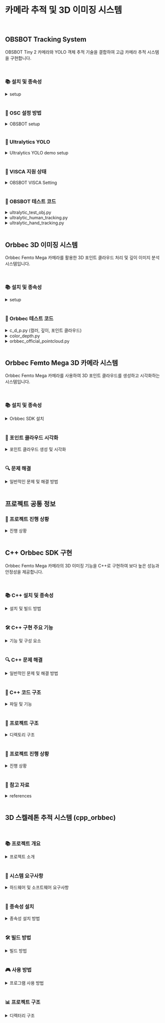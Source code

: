 # 카메라 추적 및 3D 이미징 시스템

<br>

## OBSBOT Tracking System

OBSBOT Tiny 2 카메라와 YOLO 객체 추적 기술을 결합하여 고급 카메라 추적 시스템을 구현합니다.

<br>

<h3>📚 설치 및 종속성</h3>

<details>
<summary>setup</summary>

### 필요 라이브러리

```bash
# OSC 라이브러리 설치
pip install python-osc

# Ultralytics YOLO 설치
pip install ultralytics

# OpenCV 설치
pip install opencv-python
```

### 필요 하드웨어
- OBSBOT Tiny 2 카메라
- USB 연결이 가능한 컴퓨터

</details>

<br>

<h3>🔄 OSC 설정 방법</h3>

<details>
<summary>OBSBOT setup</summary>

### OBSBOT Center 앱 설정
1. OBSBOT Center 앱 실행
2. 톱니바퀴 모양(설정) 클릭
3. 목록에서 OSC 선택
4. 연결방식을 UDP Server로 설정
5. host를 `127.0.0.1`로 설정
6. 수신 포트 번호 확인
7. 앱에서 '>' 클릭 후 OSC 활성화

### 코드에서 OSC 클라이언트 설정

```python
from pythonosc.udp_client import SimpleUDPClient

ip = "127.0.0.1"
port = 16284  # OBSBOT Center에서 확인한 포트 번호

client = SimpleUDPClient(ip, port)
```

### 명령어 전송 예시

```python
# 짐벌 리셋
client.send_message("/OBSBOT/WebCam/General/ResetGimbal", 0)

# 카메라 깨우기
client.send_message("/OBSBOT/WebCam/General/WakeSleep", 1)

# 줌 최소화
client.send_message("/OBSBOT/WebCam/General/SetZoomMin", 0)

# 자동 화이트밸런스 설정
client.send_message("/OBSBOT/WebCam/General/SetAutoWhiteBalance", 1)

# AI 모드 비활성화
client.send_message("/OBSBOT/WebCam/Tiny/SetAiMode", 0)
```

reference: [OBSBOT OSC 명령어 참조](https://www.obsbot.co.kr/kr/explore/obsbot-center/osc)

</details>

<br>

<h3>🤖 Ultralytics YOLO</h3>

<details>
<summary>Ultralytics YOLO demo setup</summary>

### 기본 사용법

```python
import cv2
from ultralytics import YOLO

# YOLO 모델 로드
model = YOLO("yolo11n-pose.pt")  # 포즈 추정 모델

# 비디오 캡처 설정
cap = cv2.VideoCapture(1)  # 카메라 인덱스에 맞게 조정

# 비디오 프레임 처리 루프
while cap.isOpened():
    success, frame = cap.read()
    
    if success:
        # YOLO 추적 실행
        results = model.track(frame, persist=True, tracker="bytetrack.yaml", verbose=False)
        
        # 결과 시각화
        annotated_frame = results[0].plot()
        
        # 화면에 표시
        cv2.imshow("YOLO Tracking", annotated_frame)
        
        # 'q' 키를 누르면 종료
        if cv2.waitKey(1) & 0xFF == ord("q"):
            break
    else:
        break

# 리소스 해제
cap.release()
cv2.destroyAllWindows()
```

### 주요 기능
- 객체 감지 및 추적
- 포즈 추정
- 실시간 처리
- 다양한 추적 알고리즘 지원

</details>

<br>

<h3>🔧 VISCA 지원 상태</h3>

<details>
<summary>OBSBOT VISCA Setting</summary>

현재 OBSBOT Tiny 2는 VISCA 프로토콜을 지원하지 않습니다. 대신 OSC 프로토콜을 통해 제어가 가능합니다.

</details>

<br>

<h3>📁 OBSBOT 테스트 코드</h3>

<details>

<summary>ultralytic_test_obj.py</summary>

### 주요 기능
- OBSBOT Tiny 2 카메라 제어 및 초기화
- YOLO 포즈 추정 모델을 사용한 인체 추적
- 스켈레톤 중심점 기반 카메라 모터 제어
- EMA(지수 이동 평균) 기반 추적 안정화
- ArUco 마커 감지 및 게이트 통과 이벤트 처리

### 주요 구성 요소
1. **리소스 관리**
   - 프로그램 시작/종료 시 장치 초기화 및 정리
   - OBSBOT Center 앱 실행 및 연결 관리

2. **객체 추적 알고리즘**
   - ByteTrack 알고리즘 활용
   - 스켈레톤 완전성 검사 (어깨, 엉덩이 등 주요 관절 확인)
   - 객체 중심 계산 및 추적

3. **모터 제어 로직**
   - 오차 크기에 따른 동적 모터 속도 조절
   - X축/Y축 우선순위 기반 이동 명령
   - 마진 범위 내 정지 명령 처리

4. **시각화 및 디버깅**
   - 스켈레톤 및 바운딩 박스 표시
   - 추적 상태 및 오차 정보 화면 표시
   - 모터 상태 및 속도 시각화

### 주요 매개변수
- `margin_offset_x`, `margin_offset_y`: 중심 마진 오프셋 (5픽셀)
- `motor_speed_factor`: 기본 모터 속도 계수 (0.5)
- `min_motor_speed_factor`, `max_motor_speed_factor`: 모터 속도 범위 (0.3-0.8)
- `alpha`: EMA 가중치 (0.8)
- `large_error_threshold`: 큰 오차 임계값 (100픽셀)
- `speed_adjust_threshold`: 속도 조절 임계값 (200픽셀)

</details>

<details>
<summary>ultralytic_human_tracking.py</summary>

### 주요 기능
- 인체 추적에 특화된 YOLO 구현
- 사람 객체 식별 및 ID 할당
- 추적 지속성 유지

### 주요 구성 요소
1. **객체 감지 및 필터링**
   - 사람 클래스 필터링
   - 신뢰도 기반 결과 필터링

2. **추적 알고리즘**
   - 프레임 간 ID 유지
   - 객체 이동 예측

3. **시각화**
   - 추적 결과 시각화
   - ID 및 신뢰도 표시

</details>

<details>
<summary>ultralytic_hand_tracking.py</summary>

### 주요 기능
- 손 추적 및 제스처 인식
- 손목 위치 기반 확대 촬영
- 스켈레톤 포인트 분석

### 주요 구성 요소
1. **손 감지 및 추적**
   - 손목 키포인트 추출
   - 제스처 패턴 인식

2. **카메라 제어**
   - 손 위치 기반 줌 제어
   - 제스처 기반 명령 실행

</details>

<br>

## Orbbec 3D 이미징 시스템

Orbbec Femto Mega 카메라를 활용한 3D 포인트 클라우드 처리 및 깊이 이미지 분석 시스템입니다.

<br>

<h3>📚 설치 및 종속성</h3>

<details>
<summary>setup</summary>

### 필요 라이브러리

```bash
# Orbbec SDK 관련 라이브러리
pip install open3d
pip install pyorbbecsdk

# 이미지 처리용 라이브러리
pip install opencv-python
pip install numpy
```

### 필요 하드웨어
- Orbbec Femto Mega 카메라
- USB 3.0 연결이 가능한 컴퓨터

### Orbbec SDK 설치 및 설정 과정

#### 1. SDK 다운로드 및 설치
1. [OrbbecSDK_v2 GitHub](https://github.com/orbbec/OrbbecSDK_v2) 또는 [릴리즈 페이지](https://github.com/orbbec/OrbbecSDK_v2/releases)에서 Windows용 SDK 패키지 다운로드
2. 다운로드한 `.exe` 파일을 실행하여 설치 (기본 경로: `C:\Program Files\Orbbec\OrbbecSDK`)
3. 또는 `.zip` 파일을 원하는 경로에 압축 해제

#### 2. 환경 변수 설정
- Orbbec SDK의 `bin` 폴더를 시스템 PATH에 추가
  ```
  시스템 속성 > 고급 > 환경 변수 > Path에 추가:
  C:\Program Files\Orbbec\OrbbecSDK\bin
  ```
- 이는 Python에서 `.dll` 파일을 찾을 수 있도록 하기 위함

#### 3. Python SDK (pyorbbecsdk) 설치
1. **개발 환경 준비**
   - Python 3.6 이상
   - CMake 설치 ([CMake 공식 웹사이트](https://cmake.org/download/))
   - Visual Studio 설치 (Desktop development with C++ 포함)

2. **pyorbbecsdk 빌드 및 설치**
   ```bash
   # pyorbbecsdk 저장소 클론
   git clone https://github.com/orbbec/pyorbbecsdk
   cd pyorbbecsdk
   
   # 가상환경 생성 및 활성화
   python -m venv ./venv
   .\venv\Scripts\activate  # Windows PowerShell
   
   # 필요 패키지 설치
   pip install -r requirements.txt
   
   # 빌드 디렉토리 생성 및 이동
   mkdir build
   cd build
   
   # CMake 구성
   cmake -Dpybind11_DIR=$(pybind11-config --cmakedir) ..
   
   # 빌드 및 설치
   cmake --build . --config Release
   cmake --install .
   ```

3. **설치 확인**
   - 설치 후 `site-packages` 디렉토리에 `pyorbbecsdk.cp3XX-win_amd64.pyd` 파일이 생성되어야 함(혹은 유사한)
   - 가상환경의 site-packages 경로는 일반적으로 `venv/Lib/site-packages`

#### 4. 일반적인 문제 해결
1. **모듈을 찾을 수 없는 경우**
   - `.pyd` 파일이 Python의 검색 경로에 있는지 확인
   - 다음 방법 중 하나로 해결:
     - `CMAKE_INSTALL_PREFIX`를 가상환경의 site-packages로 지정하여 재빌드
     - `.pyd` 파일을 수동으로 site-packages 디렉토리에 복사
     - `PYTHONPATH` 환경변수에 `.pyd` 파일 경로 추가

2. **DLL 로드 오류**
   - `OrbbecSDK.dll` 또는 `depthengine_2_0.dll` 등이 PATH에 있는지 확인
   - 필요시 DLL 파일을 Python 실행 경로에 복사

#### 5. 카메라 연결
- USB 3.0 포트에 Femto Mega 카메라 연결
- 별도 드라이버 없이 Windows에서 UVC 카메라로 인식됨
- Orbbec Viewer(`tools` 폴더)로 카메라 연결 테스트 가능

</details>

<br>

<h3>📁 Orbbec 테스트 코드</h3>

<details>
<summary>c_d_p.py (컬러, 깊이, 포인트 클라우드)</summary>

### 주요 기능
- 컬러, 깊이, 포인트 클라우드 처리
- Open3D 기반 3D 시각화
- 깊이 기반 색상화

### 주요 구성 요소
1. **데이터 처리**
   - 깊이 맵 처리
   - 포인트 클라우드 생성
   - 다운샘플링 및 필터링

2. **시각화**
   - 3D 포인트 클라우드 렌더링
   - 깊이 기반 색상 매핑
   - 실시간 뷰 업데이트

</details>

<details>
<summary>color_depth.py</summary>

### 주요 기능
- 컬러 및 깊이 이미지 동시 처리
- 깊이 정보 시각화
- 컬러-깊이 정렬

### 주요 구성 요소
1. **이미지 처리**
   - 깊이 맵 컬러화
   - 컬러-깊이 이미지 동기화

2. **시각화**
   - 깊이 정보 히트맵 표시
   - 실시간 이미지 표시

</details>

<details>
<summary>orbbec_official_pointcloud.py</summary>

### 주요 기능
- Orbbec 공식 SDK 기반 포인트 클라우드 생성
- 고성능 포인트 클라우드 처리
- GPU 가속 지원

### 주요 구성 요소
1. **데이터 처리**
   - SDK 기반 포인트 클라우드 생성
   - 고성능 필터링

2. **시각화**
   - 포인트 클라우드 렌더링
   - 실시간 뷰 제어

</details>

<br>

## Orbbec Femto Mega 3D 카메라 시스템

Orbbec Femto Mega 카메라를 사용하여 3D 포인트 클라우드를 생성하고 시각화하는 시스템입니다.

<br>

<h3>📚 설치 및 종속성</h3>

<details>
<summary>Orbbec SDK 설치</summary>

### 필요 라이브러리

```bash
# Open3D 설치
pip install open3d

# NumPy 설치
pip install numpy

# OpenCV 설치
pip install opencv-python
```

### Orbbec SDK 설치 방법

1. **Orbbec SDK 다운로드**
   - [Orbbec 개발자 포털](https://developer.orbbec.com/download.html)에서 최신 SDK 다운로드
   - Windows 64비트 버전 선택

2. **SDK 설치**
   - 다운로드한 설치 파일 실행
   - 설치 과정에서 "Install SDK" 옵션 선택
   - 기본 설치 경로: `C:\Program Files\Orbbec\OrbbecSDK`

3. **환경 변수 설정**
   - Orbbec SDK의 `bin` 폴더를 시스템 PATH에 추가
     ```
     C:\Program Files\Orbbec\OrbbecSDK\bin
     ```
   - PATH 환경 변수에 추가

4. **Python SDK 설치**
   - 다음 명령어로 pyorbbecsdk 설치:
     ```bash
     pip install pyorbbecsdk
     ```
   - 또는 소스에서 빌드:
     ```bash
     git clone https://github.com/orbbec/pyorbbecsdk.git
     cd pyorbbecsdk
     mkdir build && cd build
     cmake .. -G "Visual Studio 16 2019" -A x64
     cmake --build . --config Release
     ```

5. **카메라 연결**
   - Orbbec Femto Mega 카메라를 USB 3.0 포트에 연결
   - 필요한 경우 외부 전원 공급 장치 연결

</details>

<br>

<h3>🔄 포인트 클라우드 시각화</h3>

<details>
<summary>포인트 클라우드 생성 및 시각화</summary>

### 주요 스크립트

1. **c_d_p.py**
   - 컬러 및 깊이 데이터를 결합한 포인트 클라우드 생성
   - 깊이 기반 컬러맵 적용
   - Open3D를 사용한 실시간 3D 시각화
   - 바닥 그리드 표시 기능

2. **orbbec_official_pointcloud.py**
   - Orbbec 공식 SDK 기반 포인트 클라우드 생성
   - 깊이 기반 색상화 (가까운 점: 파랑, 먼 점: 빨강)
   - 다운샘플링 및 비유효 포인트 제거 기능

3. **color_depth.py**
   - 컬러 및 깊이 스트림 동시 표시
   - 기본적인 카메라 스트림 테스트용

### 실행 방법

```bash
# 컬러 및 깊이 데이터 기반 포인트 클라우드 시각화
python src/orbbecFemtoMega/c_d_p.py

# 공식 예제 기반 포인트 클라우드 시각화
python src/orbbecFemtoMega/orbbec_official_pointcloud.py
```

### 조작 방법
- **시각화 창**: 마우스로 회전, 확대/축소, 이동 가능
- **종료**: 'q' 키 또는 ESC 키 누르기

</details>

<br>

<h3>🔍 문제 해결</h3>

<details>
<summary>일반적인 문제 및 해결 방법</summary>

### 카메라 인식 문제
- USB 3.0 포트에 직접 연결 (허브 사용 지양)
- 다른 USB 케이블로 교체 시도
- OrbbecViewer 도구로 카메라 연결 테스트

### DLL 로드 오류
- OrbbecSDK가 올바르게 설치되었는지 확인
- 환경 변수가 올바르게 설정되었는지 확인
- 시스템 재부팅

### 포인트 클라우드 품질 문제
- 카메라 위치 및 각도 조정
- 조명 조건 개선
- 깊이 스케일 및 필터 설정 조정

</details>

<br>

## 프로젝트 공통 정보

<h3>🎯 프로젝트 진행 상황</h3>

<details>
<summary>진행 상황</summary>

### 완료된 작업 ✅
- [X] 프로그램 시작 시 카메라 초기 세팅 설정
- [X] 프로그램 실행 및 종료 시 로직 개선
- [X] 추론 빈도 최적화
- [X] 중심에서 더 먼 축 우선 모터 이동 구현
- [X] BBox의 confidence 값 0.6 이상 필터링
- [X] EMA 방식으로 최근 프레임에 가중치를 두어 모터 작동
- [X] 특수 키 입력 시 화면 확대 후 손목 부분을 crop하여 촬영
- [X] 카메라 움직임 안정성 개선
- [X] Orbbec Femto Mega 카메라 SDK 설치 및 환경 구성
- [X] Orbbec Femto Mega 카메라 컬러 및 깊이 스트림 구현
- [X] 깊이 정보 기반 포인트 클라우드 생성 및 시각화
- [X] Open3D를 활용한 3D 시각화 인터페이스 구현
- [X] 바닥 그리드 추가 및 시각화 개선

### 진행 중인 작업 🔄
- Orbbec Femto Mega, OBSBOT 카메라 통합 및 기능 통합
- 포인트 클라우드 데이터 처리 및 필터링 최적화
- 실시간 3D 시각화 성능 개선

### 예정된 작업 📋
- 라우터를 통한 멀티 카메라 출력 구현
- Orbbec Femto Mega color, depth, pointcloud를 C or C++로 구현

</details>

<br>

## C++ Orbbec SDK 구현

Orbbec Femto Mega 카메라의 3D 이미징 기능을 C++로 구현하여 보다 높은 성능과 안정성을 제공합니다.

<br>

<h3>📚 C++ 설치 및 종속성</h3>

<details>
<summary>설치 및 빌드 방법</summary>

### 필수 종속성
- CMake (설치해야 함) (추가로 VScode에서 프로젝트를 진행하는 경우 CMake Tools Extension 설치 필요)
- Visual Studio (C++ 개발 환경 및 다른 라이브러리에 맞춰서)
- Orbbec SDK
- OpenCV
- Open3D

### Build
1. **Orbbec SDK clone**
   - [Orbbec SDK K4A Wrapper](https://github.com/orbbec/OrbbecSDK-K4A-Wrapper)에서 Orbbec SDK git clone
     ```bash
     git clone https://github.com/orbbec/OrbbecSDK-K4A-Wrapper.git
     ```

2. **Azure Kinect SDK 설치**
   - [Azure Kinect SDK](https://github.com/microsoft/Azure-Kinect-Sensor-SDK/blob/develop/docs/usage.md)에서 원하는 버전 설치

3. **OpenCV & Open3D 설치**
   - vcpkg를 사용하여 OpenCV 설치
     ```
     vcpkg install opencv:x64-windows
     ```
   - Open3D 설치
     ```
     git clone --recursive https://github.com/intel-isl/Open3D.git
     ```
   - 자세한 과정은 github 혹은 인터넷 참조
  

4. **환경 변수 및 CMakeLists.txt 설정**
   - Orbbec SDK 폴더 PATH를 CMakeLists.txt에 추가
     ```
     {git clone address}/OrbbecSDK-K4A-Wrapper
     ```
   - PATH 환경 변수에 추가
   - OpenCV, Open3D, Azure Kinect SDK도 동일하게 설정

5. **실행**
   - build 폴더 생성 및 이동
      ```
      mkdir build
      cd build
      ```
   - CMake 실행 및 빌드
     ```
     cmake ..
     cmake --build . --config Release
     ```
   - Release 폴더 이동
     ```
     cd Release
     ```
   - 생성된 실행파일 실행


</details>

<br>

<h3>🛠️ C++ 구현 주요 기능</h3>

<details>
<summary>기능 및 구성 요소</summary>

### 주요 기능
- Femto Mega 카메라의 컬러 및 깊이 스트림 실시간 처리
- 깊이 데이터 기반 3D 포인트 클라우드 생성
- Azure Kinect 포즈 추정 통합
- 스켈레톤 추적 및 3D 시각화

### 주요 구성 요소
1. **카메라 초기화 및 설정**
   - 스트림 모드 및 해상도 설정
   - 깊이 필터 및 노출 설정

2. **프레임 처리**
   - 컬러 및 깊이 프레임 동기화
   - 깊이 정보 기반 컬러 이미지 정렬

3. **포인트 클라우드 처리**
   - 깊이 데이터 기반 3D 포인트 생성
   - Open3D 기반 시각화

4. **Azure Kinect 포즈 추정**
   - 인체 포즈 키포인트 추출
   - 3D 및 depth 공간상의 스켈레톤 시각화

</details>

<br>

<h3>🔍 C++ 문제 해결</h3>

<details>
<summary>일반적인 문제 및 해결 방법</summary>

### "Debug Error! abort() has been called" 오류
- **원인**: Orbbec SDK DLL 파일들이 실행 파일과 같은 디렉토리에 없을 때 발생
- **해결 방법**: 
  1. `CMakeLists.txt` 파일에 post-build 명령어 추가하여 필요한 DLL 파일 자동 복사
  ```cmake
  # DLL 파일 복사 명령어 예시
  add_custom_command(TARGET ${PROJECT_NAME} POST_BUILD
    COMMAND ${CMAKE_COMMAND} -E copy_directory
    "${ORBBEC_SDK_PATH}/bin" $<TARGET_FILE_DIR:${PROJECT_NAME}>)
  ```
  2. 수동으로 필요한 DLL 파일을 실행 파일 디렉토리로 복사:
     - OrbbecSDK.dll
     - depthengine_2_0.dll
     - k4a.dll
     - k4arecord.dll
     - ob_usb.dll
     - 기타 필요한 종속성 DLL 파일들

### 빌드 오류
- CMake 캐시 초기화 후 재빌드
- 모든 종속성 경로가 올바르게 설정되었는지 확인
- Visual Studio를 관리자 권한으로 실행

</details>

<br>

<h3>📁 C++ 코드 구조</h3>

<details>
<summary>파일 및 기능</summary>

```
cpp_orbbec/
├── CMakeLists.txt           # 빌드 구성 파일
├── src/
│   ├── main.cpp             # 메인 애플리케이션 코드
│   └── ...                  # 기타 소스 파일
├── include/
│   └── ...                  # 헤더 파일
└── build/                   # 빌드 출력 디렉토리
    ├── Release/             # 릴리스 빌드
    │   ├── cpp_orbbec.exe   # 실행 파일
    │   ├── OrbbecSDK.dll    # Orbbec SDK DLL
    │   └── ...              # 기타 DLL 파일
    └── Debug/               # 디버그 빌드
        ├── cpp_orbbec.exe
        └── ...
```

### 주요 코드 설명
- **main.cpp**: 카메라 초기화, 프레임 처리, 포인트 클라우드 생성 및 시각화, Azure Kinect 포즈 추정 통합
- **CMakeLists.txt**: 프로젝트 빌드 구성, 종속성 설정, DLL 복사 명령어

</details>

<br>

<h3>📁 프로젝트 구조</h3>

<details>
<summary>디렉토리 구조</summary>

```
OBSBOT_Test/
├── src/
│   ├── cpp_orbbec/           # C++ Orbbec SDK 구현
│   │   ├── src/
│   │   │   └── main.cpp      # 메인 C++ 애플리케이션
│   │   ├── include/          # 헤더 파일
│   │   ├── CMakeLists.txt    # C++ 빌드 구성
│   │   └── build/            # 빌드 출력 디렉토리
│   │
│   ├── orbbecFemtoMega/      # Python Orbbec 구현
│   │   ├── c_d_p.py          # 컬러, 깊이, 포인트 클라우드 처리
│   │   ├── color_depth.py    # 컬러 및 깊이 이미지 처리
│   │   └── orbbec_official_pointcloud.py  # 공식 포인트 클라우드 처리
│   │
│   ├── osc/                  # OSC 프로토콜 관련 코드
│   │   └── osc_test.py       # OSC 테스트 및 기본 기능
│   │
│   ├── ultralytics_YOLO/     # YOLO 객체 감지 및 추적 관련 코드
│   │   ├── ultralytic_hand_tracking.py    # 손 추적 구현
│   │   ├── ultralytic_human_tracking.py   # 인체 추적 구현
│   │   ├── ultralytic_test_normal.py      # 기본 테스트 코드
│   │   ├── ultralytic_test_obj.py         # 객체 추적 메인 코드
│   │   ├── convert_pt_to_onnx.py          # PT를 ONNX로 변환
│   │   └── yolo11n-pose.pt               # 포즈 추정 모델 파일
│   │
│   └── visca/                # VISCA 프로토콜 관련 코드
│       └── visca_test.py     # VISCA 테스트 코드
│
├── build/                    # C++ 빌드 출력
│   └── Debug/                # 디버그 빌드 파일
│
└── README.md                 # 프로젝트 문서
```

</details>

<br>

<h3>🎯 프로젝트 진행 상황</h3>

<details>
<summary>진행 상황</summary>

### 완료된 작업 ✅
- [X] Orbbec Femto Mega 카메라 컬러 및 깊이 스트림 구현
- [X] 깊이 정보 기반 포인트 클라우드 생성 및 시각화
- [X] Open3D를 활용한 3D 시각화 인터페이스 구현
- [X] 바닥 그리드 추가 및 시각화 개선
- [X] C++ Orbbec SDK 통합 및 빌드 환경 구성
- [X] C++ 애플리케이션에서 발생한 "Debug Error! abort()" 문제 해결
- [X] Azure Kinect 포즈 추정 C++ 통합
- [X] 카메라 해상도 설정

### 진행 중인 작업 🔄
- Orbbec Femto Mega, OBSBOT 카메라 통합 및 기능 통합
- 포인트 클라우드 데이터 처리 및 필터링 최적화
- 실시간 3D 시각화 성능 개선
- C++ 애플리케이션 안정성 및 성능 최적화

### 예정된 작업 📋
- 라우터를 통한 멀티 카메라 출력 구현
- 실시간 트래킹 성능 개선
- GPU 가속 처리 도입
- 다중 카메라 설정 및 캘리브레이션

</details>

<br>

<h3>📝 참고 자료</h3>

<details>
<summary>references</summary>

- [OBSBOT OSC 명령어 참조](https://www.obsbot.co.kr/kr/explore/obsbot-center/osc)
- [Ultralytics YOLO 문서](https://docs.ultralytics.com/ko/modes/track/#why-choose-ultralytics-yolo-for-object-tracking)
- [Python-OSC 라이브러리](https://pypi.org/project/python-osc/)
- [Orbbec SDK 공식 문서](https://developer.orbbec.com/technical_support.html)
- [Open3D 문서](http://www.open3d.org/docs/release/)
- [OpenCV 공식 문서](https://docs.opencv.org/)
- [Azuru Kinect SDK Skeleton](https://ifelldh.tec.mx/sites/g/files/vgjovo1101/files/Azure%20Kinect%20DK%20Specifications.pdf)
- [Orbbec Femto Mega Dataset](https://d1cd332k3pgc17.cloudfront.net/wp-content/uploads/2023/04/ORBBEC_Datasheet_Femto-Mega1.pdf)

</details>

<br>

## 3D 스켈레톤 추적 시스템 (cpp_orbbec)

<br>

<h3>📚 프로젝트 개요</h3>

<details>
<summary>프로젝트 소개</summary>

Orbbec Femto Mega 카메라와 Azure Kinect Body Tracking SDK를 활용하여 실시간으로 인체 스켈레톤을 추적하고 3D로 시각화하는 시스템입니다. Open3D와 OpenCV를 통해 고품질 3D 시각화 및 이미지 처리를 제공합니다.

### 주요 기능
- 실시간 3D 인체 스켈레톤 추적 및 시각화
- Open3D를 사용한 포인트 클라우드 렌더링
- 스켈레톤 색상 및 크기 조절 기능
- 다양한 FOV(Field of View) 모드 지원
- 배경 그리드 표시 기능
- OpenCV를 이용한 2D 이미지 처리 및 표시

</details>

<br>

<h3>🔧 시스템 요구사항</h3>

<details>
<summary>하드웨어 및 소프트웨어 요구사항</summary>

### 하드웨어
- Orbbec Femto Mega 카메라 (Azure Kinect 호환)
- 64비트 Windows 운영체제를 갖춘 컴퓨터
- 8GB 이상 RAM (16GB 권장)
- DX11 지원 그래픽 카드

### 소프트웨어
- Windows 10 이상
- Visual Studio 2019 이상
- CMake 3.31.6 이상
- vcpkg 패키지 관리자

</details>

<br>

<h3>📁 종속성 설치</h3>

<details>
<summary>종속성 설치 방법</summary>

### 1. vcpkg 설치
```bash
# vcpkg 클론 및 설치
git clone https://github.com/microsoft/vcpkg.git C:/clone/vcpkg-master
cd C:/clone/vcpkg-master
bootstrap-vcpkg.bat
```

### 2. OpenCV 설치
```bash
# vcpkg를 통한 OpenCV 설치
C:/clone/vcpkg-master/vcpkg install opencv4:x64-windows
```

### 3. Open3D 설치
Open3D는 공식 웹사이트에서 다운로드하거나 소스에서 빌드할 수 있습니다.
- [Open3D 공식 사이트](https://www.open3d.org/docs/release/compilation.html)
- 빌드된 바이너리를 `C:/clone/open3d`에 위치시키세요.

### 4. Orbbec SDK (Azure Kinect SDK Wrapper) 설치
Orbbec SDK K4A Wrapper를 다운로드하여 `C:/clone/OrbbecSDK_K4A_Wrapper_v1.10.3_windows_202408091749`에 설치하세요.

### 5. Azure Kinect Body Tracking SDK 설치
Microsoft 공식 웹사이트에서 SDK를 다운로드하여 기본 경로에 설치하세요.
- [Azure Kinect Body Tracking SDK](https://learn.microsoft.com/en-us/azure/kinect-dk/body-sdk-download)

</details>

<br>

<h3>🛠️ 빌드 방법</h3>

<details>
<summary>빌드 방법</summary>

### CMake 빌드 방법
```bash
# 프로젝트 루트 디렉토리에서
mkdir build
cd build
cmake -DCMAKE_TOOLCHAIN_FILE=C:/clone/vcpkg-master/scripts/buildsystems/vcpkg.cmake ..
cmake --build . --config Release
```

### Visual Studio에서 빌드
1. Visual Studio에서 프로젝트 열기
2. CMake 설정에서 툴체인 파일 지정: `-DCMAKE_TOOLCHAIN_FILE=C:/clone/vcpkg-master/scripts/buildsystems/vcpkg.cmake`
3. 빌드 구성을 'Release'로 설정
4. 프로젝트 빌드

### 필요한 DLL 파일
빌드 과정에서 다음 DLL 파일들이 자동으로 복사됩니다:
- OrbbecSDK DLL 파일들
- Open3D.dll
- k4abt.dll
- dnn_model_2_0_op11.onnx, dnn_model_2_0_lite_op11.onnx (신경망 모델 파일)
- onnxruntime.dll

</details>

<br>

<h3>🎮 사용 방법</h3>

<details>
<summary>프로그램 사용 방법</summary>

### 기본 조작법
- ESC: 프로그램 종료
- 1-4: FOV 모드 변경
  - 1: NFOV Unbinned (640×576)
  - 2: WFOV Unbinned (1024×1024)
  - 3: WFOV Binned (512×512)
  - 4: NFOV 2x2 Binned (320×288)
- C: 스켈레톤 색상 변경 (노란색, 빨간색, 초록색, 파란색)
- +/-: 스켈레톤 크기 조절
- P: 포인트 클라우드 표시/숨김

### 시각화 창
- 3D 뷰어: 스켈레톤과 포인트 클라우드를 3D로 표시
- Color&Depth: 컬러 이미지와 깊이 이미지를 함께 표시

</details>

<br>

<h3>📊 프로젝트 구조</h3>

<details>
<summary>디렉터리 구조</summary>

```
cpp_orbbec/
├── CMakeLists.txt          # 프로젝트 빌드 설정
└── src/
    └── main.cpp            # 메인 소스 코드
```

</details>